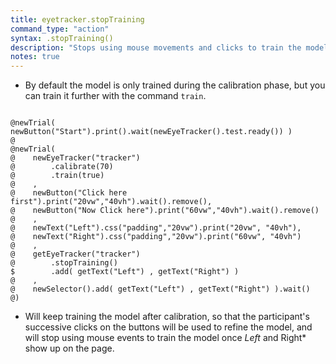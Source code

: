 ```yaml
---
title: eyetracker.stopTraining
command_type: "action"
syntax: .stopTraining()
description: "Stops using mouse movements and clicks to train the model that estimates looks."
notes: true
---
```


+ By default the model is only trained during the calibration phase, but you can train it further with the command `train`.

<!--more-->

<pre><code class="language-diff-javascript diff-highlight try-data">
@newTrial( newButton("Start").print().wait(newEyeTracker().test.ready()) )
@
@newTrial(
@    newEyeTracker("tracker")
@        .calibrate(70)
@        .train(true)
@    ,
@    newButton("Click here first").print("20vw","40vh").wait().remove(), 
@    newButton("Now Click here").print("60vw","40vh").wait().remove()
@    ,
@    newText("Left").css("padding","20vw").print("20vw", "40vh"),
@    newText("Right").css("padding","20vw").print("60vw", "40vh")
@    ,
@    getEyeTracker("tracker")
@        .stopTraining()
$        .add( getText("Left") , getText("Right") )
@    ,
@    newSelector().add( getText("Left") , getText("Right") ).wait()
@)
</code></pre>

+ Will keep training the model after calibration, so that the participant's successive clicks on the buttons will be used to refine the model, and will stop using mouse events to train the model once *Left* and Right* show up on the page.		
